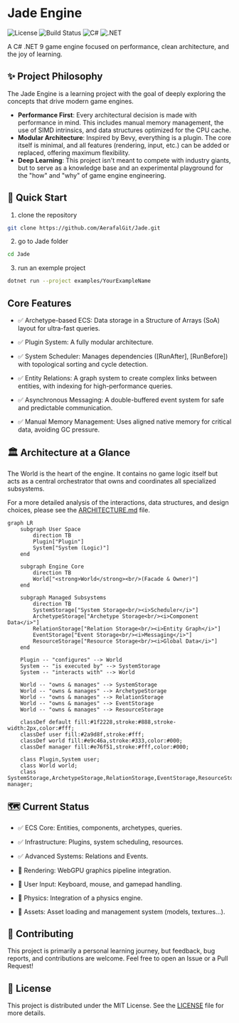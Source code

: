 # Jade Engine

![License](https://img.shields.io/badge/License-MIT-yellow.svg)
![Build Status](https://img.shields.io/github/actions/workflow/status/AerafalGit/Jade/dotnet.yml?branch=main)
![C#](https://img.shields.io/badge/C%23-11-blueviolet)
![.NET](https://img.shields.io/badge/.NET-9-blue)

A C# .NET 9 game engine focused on performance, clean architecture, and the joy of learning.

## ✨ Project Philosophy

The Jade Engine is a learning project with the goal of deeply exploring the concepts that drive modern game engines.

* **Performance First**: Every architectural decision is made with performance in mind. This includes manual memory management, the use of SIMD intrinsics, and data structures optimized for the CPU cache.
* **Modular Architecture**: Inspired by Bevy, everything is a plugin. The core itself is minimal, and all features (rendering, input, etc.) can be added or replaced, offering maximum flexibility.
* **Deep Learning**: This project isn't meant to compete with industry giants, but to serve as a knowledge base and an experimental playground for the "how" and "why" of game engine engineering.

## 🚀 Quick Start

1. clone the repository

```bash
git clone https://github.com/AerafalGit/Jade.git
```

2. go to Jade folder
```bash
cd Jade
```

3. run an exemple project
```bash
dotnet run --project examples/YourExampleName
```

## Core Features

- ✅ Archetype-based ECS: Data storage in a Structure of Arrays (SoA) layout for ultra-fast queries.

- ✅ Plugin System: A fully modular architecture.

- ✅ System Scheduler: Manages dependencies ([RunAfter], [RunBefore]) with topological sorting and cycle detection.

- ✅ Entity Relations: A graph system to create complex links between entities, with indexing for high-performance queries.

- ✅ Asynchronous Messaging: A double-buffered event system for safe and predictable communication.

- ✅ Manual Memory Management: Uses aligned native memory for critical data, avoiding GC pressure.

## 🏛️ Architecture at a Glance

The World is the heart of the engine. It contains no game logic itself but acts as a central orchestrator that owns and coordinates all specialized subsystems.

For a more detailed analysis of the interactions, data structures, and design choices, please see the [ARCHITECTURE.md](ARCHITECTURE.md) file.

```mermaid
graph LR
    subgraph User Space
        direction TB
        Plugin["Plugin"]
        System["System (Logic)"]
    end

    subgraph Engine Core
        direction TB
        World["<strong>World</strong><br/>(Facade & Owner)"]
    end
    
    subgraph Managed Subsystems
        direction TB
        SystemStorage["System Storage<br/><i>Scheduler</i>"]
        ArchetypeStorage["Archetype Storage<br/><i>Component Data</i>"]
        RelationStorage["Relation Storage<br/><i>Entity Graph</i>"]
        EventStorage["Event Storage<br/><i>Messaging</i>"]
        ResourceStorage["Resource Storage<br/><i>Global Data</i>"]
    end

    Plugin -- "configures" --> World
    System -- "is executed by" --> SystemStorage
    System -- "interacts with" --> World
    
    World -- "owns & manages" --> SystemStorage
    World -- "owns & manages" --> ArchetypeStorage
    World -- "owns & manages" --> RelationStorage
    World -- "owns & manages" --> EventStorage
    World -- "owns & manages" --> ResourceStorage
    
    classDef default fill:#1f2228,stroke:#888,stroke-width:2px,color:#fff;
    classDef user fill:#2a9d8f,stroke:#fff;
    classDef world fill:#e9c46a,stroke:#333,color:#000;
    classDef manager fill:#e76f51,stroke:#fff,color:#000;

    class Plugin,System user;
    class World world;
    class SystemStorage,ArchetypeStorage,RelationStorage,EventStorage,ResourceStorage manager;
```

## 🗺️ Current Status

- ✅ ECS Core: Entities, components, archetypes, queries.

- ✅ Infrastructure: Plugins, system scheduling, resources.

- ✅ Advanced Systems: Relations and Events.

- 🚧 Rendering: WebGPU graphics pipeline integration.

- 🚧 User Input: Keyboard, mouse, and gamepad handling.

- 🚧 Physics: Integration of a physics engine.

- 🚧 Assets: Asset loading and management system (models, textures...).

## 🤝 Contributing

This project is primarily a personal learning journey, but feedback, bug reports, and contributions are welcome. Feel free to open an Issue or a Pull Request!

## 📜 License
This project is distributed under the MIT License. See the [LICENSE](LICENSE) file for more details.